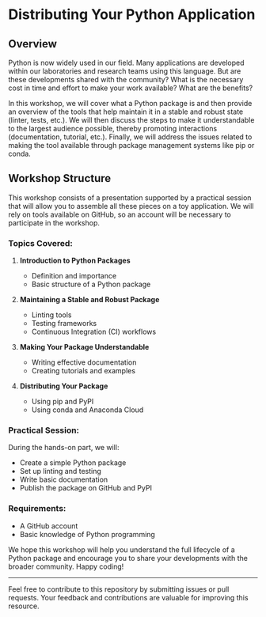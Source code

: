 # Distributing Your Python Application

## Overview

Python is now widely used in our field. Many applications are developed within our laboratories and research teams using this language. But are these developments shared with the community? What is the necessary cost in time and effort to make your work available? What are the benefits?

In this workshop, we will cover what a Python package is and then provide an overview of the tools that help maintain it in a stable and robust state (linter, tests, etc.). We will then discuss the steps to make it understandable to the largest audience possible, thereby promoting interactions (documentation, tutorial, etc.). Finally, we will address the issues related to making the tool available through package management systems like pip or conda.

## Workshop Structure

This workshop consists of a presentation supported by a practical session that will allow you to assemble all these pieces on a toy application. We will rely on tools available on GitHub, so an account will be necessary to participate in the workshop.

### Topics Covered:

1. **Introduction to Python Packages**
   - Definition and importance
   - Basic structure of a Python package

2. **Maintaining a Stable and Robust Package**
   - Linting tools
   - Testing frameworks
   - Continuous Integration (CI) workflows

3. **Making Your Package Understandable**
   - Writing effective documentation
   - Creating tutorials and examples

4. **Distributing Your Package**
   - Using pip and PyPI
   - Using conda and Anaconda Cloud

### Practical Session:

During the hands-on part, we will:
- Create a simple Python package
- Set up linting and testing
- Write basic documentation
- Publish the package on GitHub and PyPI

### Requirements:

- A GitHub account
- Basic knowledge of Python programming

We hope this workshop will help you understand the full lifecycle of a Python package and encourage you to share your developments with the broader community. Happy coding!

---

Feel free to contribute to this repository by submitting issues or pull requests. Your feedback and contributions are valuable for improving this resource.
